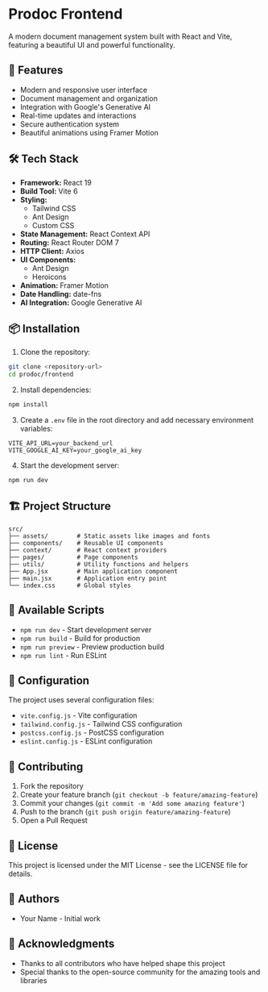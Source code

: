 # Prodoc Frontend

A modern document management system built with React and Vite, featuring a beautiful UI and powerful functionality.

## 🚀 Features

- Modern and responsive user interface
- Document management and organization
- Integration with Google's Generative AI
- Real-time updates and interactions
- Secure authentication system
- Beautiful animations using Framer Motion

## 🛠️ Tech Stack

- **Framework:** React 19
- **Build Tool:** Vite 6
- **Styling:** 
  - Tailwind CSS
  - Ant Design
  - Custom CSS
- **State Management:** React Context API
- **Routing:** React Router DOM 7
- **HTTP Client:** Axios
- **UI Components:** 
  - Ant Design
  - Heroicons
- **Animation:** Framer Motion
- **Date Handling:** date-fns
- **AI Integration:** Google Generative AI

## 📦 Installation

1. Clone the repository:
```bash
git clone <repository-url>
cd prodoc/frontend
```

2. Install dependencies:
```bash
npm install
```

3. Create a `.env` file in the root directory and add necessary environment variables:
```env
VITE_API_URL=your_backend_url
VITE_GOOGLE_AI_KEY=your_google_ai_key
```

4. Start the development server:
```bash
npm run dev
```

## 🏗️ Project Structure

```
src/
├── assets/        # Static assets like images and fonts
├── components/    # Reusable UI components
├── context/       # React context providers
├── pages/         # Page components
├── utils/         # Utility functions and helpers
├── App.jsx        # Main application component
├── main.jsx       # Application entry point
└── index.css      # Global styles
```

## 🚀 Available Scripts

- `npm run dev` - Start development server
- `npm run build` - Build for production
- `npm run preview` - Preview production build
- `npm run lint` - Run ESLint

## 🔧 Configuration

The project uses several configuration files:

- `vite.config.js` - Vite configuration
- `tailwind.config.js` - Tailwind CSS configuration
- `postcss.config.js` - PostCSS configuration
- `eslint.config.js` - ESLint configuration

## 🤝 Contributing

1. Fork the repository
2. Create your feature branch (`git checkout -b feature/amazing-feature`)
3. Commit your changes (`git commit -m 'Add some amazing feature'`)
4. Push to the branch (`git push origin feature/amazing-feature`)
5. Open a Pull Request

## 📝 License

This project is licensed under the MIT License - see the LICENSE file for details.

## 👥 Authors

- Your Name - Initial work

## 🙏 Acknowledgments

- Thanks to all contributors who have helped shape this project
- Special thanks to the open-source community for the amazing tools and libraries
